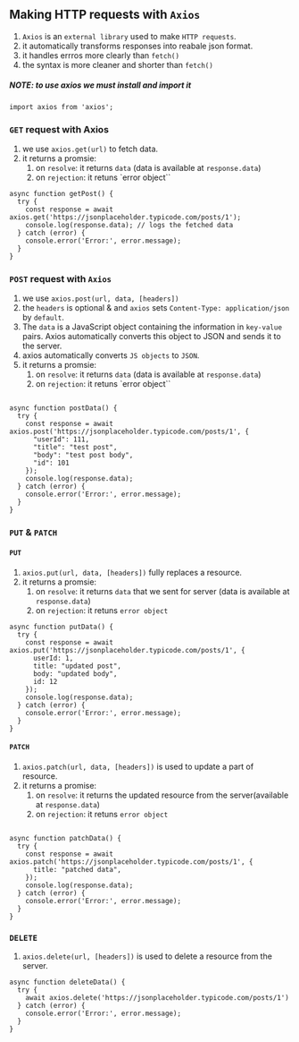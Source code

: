 ## Making HTTP requests with `Axios`
1. `Axios` is an `external library` used to make `HTTP requests`.
2. it automatically transforms responses into reabale json format.
3. it handles errros more clearly than `fetch()`
4. the syntax is more cleaner and shorter than `fetch()`

##### NOTE: to use axios we must install and import it
```JS
import axios from 'axios';
```

### `GET` request with Axios
1. we use `axios.get(url)` to fetch data.
2. it returns a promsie:
    1. on `resolve`: it returns `data` (data is available at `response.data`)
    2. on `rejection`: it retuns `error object``
```JS
async function getPost() {
  try {
    const response = await axios.get('https://jsonplaceholder.typicode.com/posts/1');
    console.log(response.data); // logs the fetched data
  } catch (error) {
    console.error('Error:', error.message);
  }
}

```

### `POST` request with `Axios`
1. we use `axios.post(url, data, [headers])`
2. the `headers` is optional & and `axios` sets `Content-Type: application/json` by `default`.
3. The `data` is a JavaScript object containing the information in `key-value` pairs. Axios automatically converts this object to JSON and sends it to the server.
4. axios automatically converts `JS objects` to `JSON`.
5. it returns a promsie:
    1. on `resolve`: it returns `data` (data is available at `response.data`)
    2. on `rejection`: it retuns `error object``


```JS

async function postData() {
  try {
    const response = await axios.post('https://jsonplaceholder.typicode.com/posts/1', {
      "userId": 111,
      "title": "test post",
      "body": "test post body",
      "id": 101
    });
    console.log(response.data);
  } catch (error) {
    console.error('Error:', error.message);
  }
}

```

### `PUT` & `PATCH`
#### `PUT`
1. `axios.put(url, data, [headers])` fully replaces a resource.
2. it returns a promsie:
    1. on `resolve`: it returns `data` that we sent for server (data is available at `response.data`)
    2. on `rejection`: it retuns `error object`

```JS
async function putData() {
  try {
    const response = await axios.put('https://jsonplaceholder.typicode.com/posts/1', {
      userId: 1,
      title: "updated post",
      body: "updated body",
      id: 12
    });
    console.log(response.data); 
  } catch (error) {
    console.error('Error:', error.message);
  }
}
```

#### `PATCH`
1. `axios.patch(url, data, [headers])` is used to update a part of resource.
2. it returns a promise:
    1. on `resolve`: it returns the updated resource from the server(available at `response.data`)
    2. on `rejection`: it retuns `error object`


```JS

async function patchData() {
  try {
    const response = await axios.patch('https://jsonplaceholder.typicode.com/posts/1', {
      title: "patched data",
    });
    console.log(response.data);
  } catch (error) {
    console.error('Error:', error.message);
  }
}
```


### `DELETE` 
1. `axios.delete(url, [headers])` is used to delete a resource from the server.
```JS
async function deleteData() {
  try {
    await axios.delete('https://jsonplaceholder.typicode.com/posts/1')
  } catch (error) {
    console.error('Error:', error.message);
  }
}
```